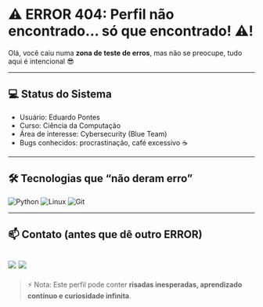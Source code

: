 # ⚠️ ERROR 404: Perfil não encontrado... só que encontrado! ⚠️!

Olá, você caiu numa **zona de teste de erros**, mas não se preocupe, tudo aqui é intencional 😎  

---

## 💻 Status do Sistema
- Usuário: Eduardo Pontes  
- Curso: Ciência da Computação  
- Área de interesse: Cybersecurity (Blue Team)  
- Bugs conhecidos: procrastinação, café excessivo ☕  

---

## 🛠 Tecnologias que “não deram erro”
![Python](https://img.shields.io/badge/Python-3776AB?style=for-the-badge&logo=python&logoColor=white)
![Linux](https://img.shields.io/badge/Linux-FCC624?style=for-the-badge&logo=linux&logoColor=black)
![Git](https://img.shields.io/badge/Git-F05032?style=for-the-badge&logo=git&logoColor=white)

---

## 📫 Contato (antes que dê outro ERROR)
<a href="www.linkedin.com/in/epontes" target="_blank"><img src="https://img.shields.io/badge/-LinkedIn-%230077B5?style=for-the-badge&logo=linkedin&logoColor=white" target="_blank"></a> 
<a href="https://instagram.com/edusafirad1" target="_blank"><img src="https://img.shields.io/badge/-Instagram-%23E4405F?style=for-the-badge&logo=instagram&logoColor=white" target="_blank"></a>
---

> ⚡ Nota: Este perfil pode conter **risadas inesperadas, aprendizado contínuo e curiosidade infinita**.
